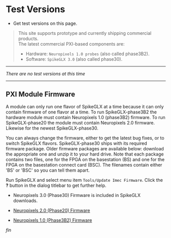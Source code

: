 # Test Versions

* Get test versions on this page.

>This site supports prototype and currently shipping commercial products.</BR>
>The latest commercial PXI-based components are:
>
>* Hardware: `Neuropixels 1.0 probes` (also called phase3B2).
>* Software: `SpikeGLX 3.0` (also called phase30).

------

*There are no test versions at this time*

------

## PXI Module Firmware

A module can only run one flavor of SpikeGLX at a time because it can only
contain firmware of one flavor at a time. To run SpikeGLX-phase3B2 the
hardware module must contain Neuropixels 1.0 (phase3B2) firmware. To run
SpikeGLX-phase20 the module must contain Neuropixels 2.0 firmware. Likewise
for the newest SpikeGLX-phase30.

You can always change the firmware, either to get the latest bug fixes, or
to switch SpikeGLX flavors. SpikeGLX-phase30 ships with its required
firmware package. Older firmware packages are available below: download
the appropriate one and unzip it to your hard drive. Note that
each package contains two files, one for the FPGA on the basestation (BS)
and one for the FPGA on the basestation connect card (BSC). The filenames
contain either 'BS' or 'BSC' so you can tell them apart.

Run SpikeGLX and select menu item `Tools/Update Imec Firmware`. Click
the **?** button in the dialog titlebar to get further help.

* Neuropixels 3.0 (Phase30) Firmware is included in SpikeGLX downloads.

* [Neuropixels 2.0 (Phase20) Firmware](../Support/NP20ModuleFirmware.zip)

* [Neuropixels 1.0 (Phase3B2) Firmware](../Support/NP10ModuleFirmware.zip)


_fin_

